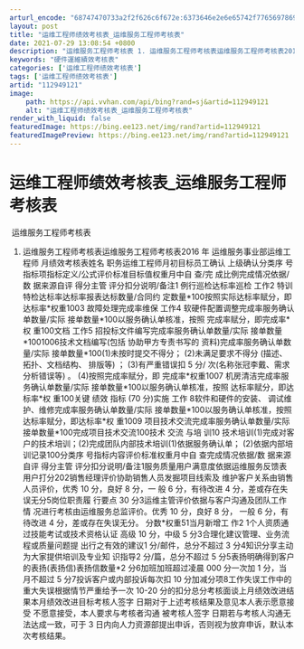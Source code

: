 ```yaml
---
arturl_encode: "68747470733a2f2f626c6f672e:6373646e2e6e65742f77656978696e5f33353830313832382f:61727469636c652f64657461696c732f313132393439313231"
layout: post
title: "运维工程师绩效考核表_运维服务工程师考核表"
date: 2021-07-29 13:08:54 +0800
description: "运维服务工程师考核表 1. 运维服务工程师考核表运维服务工程师考核表2016"
keywords: "硬件運維績效考核表"
categories: ['运维工程师绩效考核表']
tags: ['运维工程师绩效考核表']
artid: "112949121"
image:
    path: https://api.vvhan.com/api/bing?rand=sj&artid=112949121
    alt: "运维工程师绩效考核表_运维服务工程师考核表"
render_with_liquid: false
featuredImage: https://bing.ee123.net/img/rand?artid=112949121
featuredImagePreview: https://bing.ee123.net/img/rand?artid=112949121
---
```


# 运维工程师绩效考核表\_运维服务工程师考核表

![]()
运维服务工程师考核表

1. 运维服务工程师考核表运维服务工程师考核表2016 年 运维服务事业部运维工程师 月绩效考核表姓名 职务运维工程师月初目标员工确认 上级确认分类序 号指标项指标定义/公式评价标准目标值权重月中自 查/完 成比例完成情况依据/数 据来源自评 得分主管 评分扣分说明/备注1 例行巡检达标率巡检 工作2 特训特检达标率达标率报表达标数量/合同约 定数量\*100按照实际达标率赋分，即 达标率\*权重1003 故障处理完成率维保 工作4 软硬件配置调整完成率服务确认单数量/实际 接单数量\*100以服务确认单核准，按照 完成率赋分，即完成率\*权 重100文档 工作5 招投标文件编写完成率服务确认单数量/实际 接单数量\*1001006技术文档编写(包括 协助甲方专责书写的 资料)完成率服务确认单数量/实际 接单数量\*100(1)未按时提交不得分； (2)未满足要求不得分 (描述、拓扑、文档结构、 排版等) ； (3)有严重错误扣 5 分/ 次(名称张冠李戴、需求 分析错误等) 。 (4)按照完成率赋分，即 完成率\*权重1007 机房清洁完成率服务确认单数量/实际 接单数量\*100以服务确认单核准，按照 达标率赋分，即达标率\*权 重100关键 绩效 指标 (70 分)实施 工作 8软件和硬件的安装、 调试维护、维修完成率服务确认单数量/实际 接单数量\*100以服务确认单核准，按照 达标率赋分，即达标率\*权 重1009 项目技术交流完成率服务确认单数量/实际 接单数量\*100完成项目技术交流100技术 交流 与培 训10 技术培训(1)完成对客户的技术培训；(2)完成团队内部技术培训(1)依据服务确认单； (2)依据内部培训记录100分类序 号指标内容评价标准权重月中自 查完成情况依据/数 据来源自评 得分主管 评分扣分说明/备注1服务质量用户满意度依据运维服务反馈表用户打分202销售经理评价协助销售人员发掘项目线索及 维护客户关系由销售人员评价，优秀 10 分，良好 8 分，一 般 6 分，有待改进 4 分，差或存在失误无分5岗位职责履 行要点 30 分3运维主管评价依据与客户沟通及团队工作情 况进行考核由运维服务总监评价。优秀 10 分，良好 8 分， 一般 6 分，有待改进 4 分，差或存在失误无分。 分数\*权重51当月新增工 作2 1个人资质通过技能考试或技术资格认证 高级 10 分，中级 5 分3合理化建议管理、业务流程或质量问题提 出行之有效的建议1 分/邮件，总分不超过 3 分4知识分享主动为大家提供培训及专业知 识指导2 分/篇，总分不超过 5 分5表扬明确得到客户的表扬(表扬信)表扬信数量\*2 分6加班加班超过凌晨 000 分一次加 1 分，当月不超过 5 分7投诉客户或内部投诉每次扣 10 分加减分项8工作失误工作中的重大失误根据情节严重给予一次 10-20 分的扣分总分考核面谈上月绩效改进结果本月绩效改进目标考核人签字 日期对于上述考核结果及意见本人表示愿意接受 不愿意接受，本人要求与考核者沟通 被考核人签字 日期若与考核人沟通无法达成一致，可于 3 日内向人力资源部提出申诉，否则视为放弃申诉，默认本次考核结果。